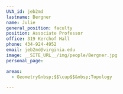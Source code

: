 ```yaml
---
UVA_id: jeb2md
lastname: Bergner
name: Julie
general_position: faculty
position: Associate Professor
office: 319 Kerchof Hall
phone: 434-924-4952
email: jeb2md@virginia.edu
image: __SITE_URL__/img/people/Bergner.jpg
personal_page:

areas:
  - Geometry&nbsp;$$\cup$$&nbsp;Topology

---
```

